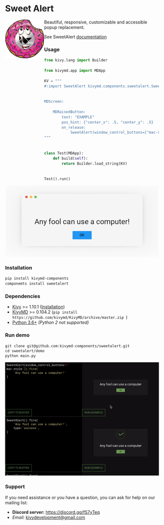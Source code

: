# Sweet Alert

<img align="left" width="128" src="https://github.com/HeaTTheatR/KivyMD-data/raw/master/gallery/sweetalert-logo.png"/>

Beautiful, responsive, customizable and accessible popup replacement.

See SweetAlert [documentation](https://raw.githack.com/HeaTTheatR/KivyMD-data/master/sweetalert-doc/unincluded/sweetalert/sweetalert/index.html)


### Usage

```python
from kivy.lang import Builder

from kivymd.app import MDApp

KV = """
#:import SweetAlert kivymd.components.sweetalert.SweetAlert


MDScreen:

    MDRaisedButton:
        text: "EXAMPLE"
        pos_hint: {"center_x": .5, "center_y": .5}
        on_release:
            SweetAlert(window_control_buttons=["mac-style"]).fire("Any fool can use a computer!")
"""


class Test(MDApp):
    def build(self):
        return Builder.load_string(KV)


Test().run()
```

<p align="center">
  <a href="https://github.com/HeaTTheatR/KivyMD-data/raw/master/gallery/preview-sweet-alert-example.png">
    <img width="500" src="https://github.com/HeaTTheatR/KivyMD-data/raw/master/gallery/preview-sweet-alert-example.png" title="Preview sweet alert example">
  </a>
</p>

### Installation

```bash
pip install kivymd-components
componemts install sweetalert
```

### Dependencies

- [Kivy](https://github.com/kivy/kivy) >= 1.10.1 ([Installation](https://kivy.org/doc/stable/gettingstarted/installation.html))
- [KivyMD](https://github.com/kivymd/KivyMD) >= 0.104.2 (`pip install https://github.com/kivymd/KivyMD/archive/master.zip
`)
- [Python 3.6+](https://www.python.org/) _(Python 2 not supported)_

### Run demo

```batch
git clone git@github.com:kivymd-components/sweetalert.git
cd sweetalert/demo
python main.py
```

<p align="center">
  <a href="https://github.com/HeaTTheatR/KivyMD-data/raw/master/gallery/preview-sweet-alert.gif">
    <img width="600" src="https://github.com/HeaTTheatR/KivyMD-data/raw/master/gallery/preview-sweet-alert.gif" title="Preview sweet alerts">
  </a>
</p>

### Support

If you need assistance or you have a question, you can ask for help on our mailing list:

- **Discord server:** https://discord.gg/fS7yTeq
- _Email:_ kivydevelopment@gmail.com
